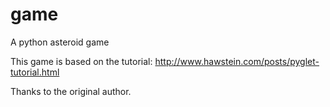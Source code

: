 # game
A python asteroid game

This game is based on the tutorial: 
    http://www.hawstein.com/posts/pyglet-tutorial.html

Thanks to the original author.
